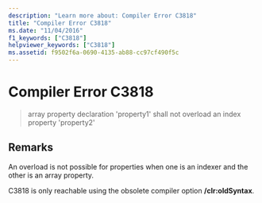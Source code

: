 ```yaml
---
description: "Learn more about: Compiler Error C3818"
title: "Compiler Error C3818"
ms.date: "11/04/2016"
f1_keywords: ["C3818"]
helpviewer_keywords: ["C3818"]
ms.assetid: f9502f6a-0690-4135-ab88-cc97cf490f5c
---
```

# Compiler Error C3818

> array property declaration 'property1' shall not overload an index property 'property2'

## Remarks

An overload is not possible for properties when one is an indexer and the other is an array property.

C3818 is only reachable using the obsolete compiler option **/clr:oldSyntax**.
